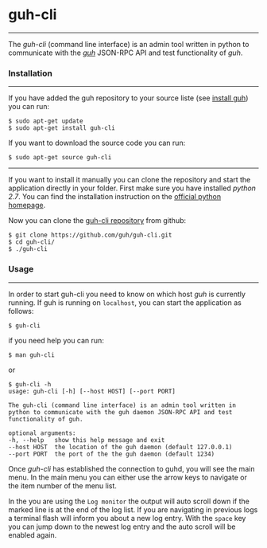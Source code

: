 # guh-cli
--------------------------------------------

The *guh-cli* (command line interface) is an admin tool written in python to communicate with the [*guh*](https://github.com/guh/guh) JSON-RPC API and test functionality of *guh*.

### Installation 
--------------------------------------------

If you have added the guh repository to your source liste (see [install guh](https://github.com/guh/guh/wiki/Install)) you can run:

    $ sudo apt-get update
    $ sudo apt-get install guh-cli
    
If you want to download the source code you can run:

    $ sudo apt-get source guh-cli

--------------------------------------------
If you want to install it manually you can clone the repository and start the application directly in your folder.
First make sure you have installed *python 2.7*. You can find the installation instruction on the [official python homepage](https://www.python.org/download/releases/2.7/).

Now you can clone the [guh-cli repository](https://github.com/guh/guh-cli) from github:

    $ git clone https://github.com/guh/guh-cli.git
    $ cd guh-cli/    
    $ ./guh-cli
### Usage 
--------------------------------------------

In order to start guh-cli you need to know on which host *guh* is currently running. If guh is running on `localhost`, you can start the application as follows:

    $ guh-cli

if you need help you can run:

    $ man guh-cli
    
or

    $ guh-cli -h
    usage: guh-cli [-h] [--host HOST] [--port PORT]
    
    The guh-cli (command line interface) is an admin tool written in python to communicate with the guh daemon JSON-RPC API and test functionality of guh.

    optional arguments:
    -h, --help   show this help message and exit
    --host HOST  the location of the guh daemon (default 127.0.0.1)
    --port PORT  the port of the the guh daemon (default 1234)

Once *guh-cli* has established the connection to guhd, you will see the main menu. In the main menu you can either use the arrow keys to navigate or the item number of the menu list.

In the you are using the `Log monitor` the output will auto scroll down if the marked line is at the end of the log list. If you are navigating in previous logs a terminal flash will inform you about a new log entry. With the `space` key you can jump down to the newest log entry and the auto scroll will be enabled again.

